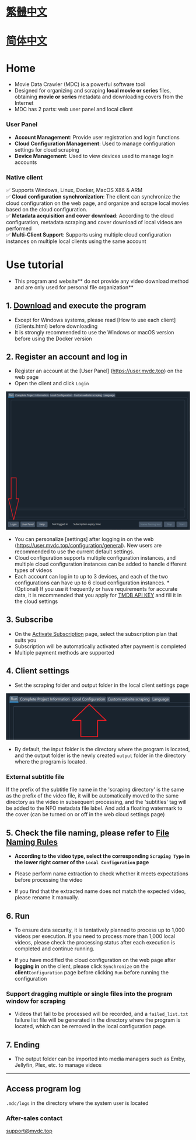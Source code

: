 # [繁體中文](/cht/README.md)
# [简体中文](/chs/README.md)

# Home
* Movie Data Crawler (MDC) is a powerful software tool
* Designed for organizing and scraping **local movie or series** files, obtaining **movie or series** metadata and downloading covers from the Internet
* MDC has 2 parts: web user panel and local client
### User Panel
* **Account Management**: Provide user registration and login functions
* **Cloud Configuration Management**: Used to manage configuration settings for cloud scraping
* **Device Management**: Used to view devices used to manage login accounts
### Native client
✅ Supports Windows, Linux, Docker, MacOS X86 & ARM  
✅ **Cloud configuration synchronization**: The client can synchronize the cloud configuration on the web page, and organize and scrape local movies based on the cloud configuration.  
✅ **Metadata acquisition and cover download**: According to the cloud configuration, metadata scraping and cover download of local videos are performed  
✅ **Multi-Client Support**: Supports using multiple cloud configuration instances on multiple local clients using the same account  

# Use tutorial

* This program and website** do not provide any video download method and are only used for personal file organization**

## 1. [Download](https://dl.mvdc.top) and execute the program
* Except for Windows systems, please read [How to use each client] (/clients.html) before downloading
* It is strongly recommended to use the Windows or macOS version before using the Docker version

## 2. Register an account and log in
* Register an account at the [User Panel] (https://user.mvdc.top) on the web page
* Open the client and click `Login`

![](/images/readme1_en.png)

* You can personalize [settings] after logging in on the web (https://user.mvdc.top/configuration/general). New users are recommended to use the current default settings.
* Cloud configuration supports multiple configuration instances, and multiple cloud configuration instances can be added to handle different types of videos
* Each account can log in to up to 3 devices, and each of the two configurations can have up to 6 cloud configuration instances.
  *(Optional) If you use it frequently or have requirements for accurate data, it is recommended that you apply for [TMDB API KEY](/configuration.html#tmdb-api-key) and fill it in the cloud settings

## 3. Subscribe
* On the [Activate Subscription](https://user.mvdc.top/activation) page, select the subscription plan that suits you
* Subscription will be automatically activated after payment is completed
* Multiple payment methods are supported

## 4. Client settings
* Set the scraping folder and output folder in the local client settings page

![](/images/readme2_en.png)

* By default, the input folder is the directory where the program is located, and the output folder is the newly created `output` folder in the directory where the program is located.

### External subtitle file
If the prefix of the subtitle file name in the 'scraping directory' is the same as the prefix of the video file, it will be automatically moved to the same directory as the video in subsequent processing, and the 'subtitles' tag will be added to the NFO metadata file label. And add a floating watermark to the cover (can be turned on or off in the web cloud settings page)

## 5. Check the file naming, please refer to [File Naming Rules](/naming.html)

* **According to the video type, select the corresponding `Scraping Type` in the lower right corner of the `Local Configuration` page**

* Please perform name extraction to check whether it meets expectations before processing the video
* If you find that the extracted name does not match the expected video, please rename it manually.

## 6. Run
* To ensure data security, it is tentatively planned to process up to 1,000 videos per execution. If you need to process more than 1,000 local videos, please check the processing status after each execution is completed and continue running.

* If you have modified the cloud configuration on the web page after **logging in** on the client, please click `Synchronize` on the **client**`Configuration` page before clicking `Run` before running the configuration

### Support dragging multiple or single files into the program window for scraping

* Videos that fail to be processed will be recorded, and a `failed_list.txt` failure list file will be generated in the directory where the program is located, which can be removed in the local configuration page.

## 7. Ending
* The output folder can be imported into media managers such as Emby, Jellyfin, Plex, etc. to manage videos

---


## Access program log
`.mdc/logs` in the directory where the system user is located

### After-sales contact
support@mvdc.top